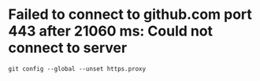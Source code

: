 # Failed to connect to github.com port 443 after 21060 ms: Could not connect to server
```git config --global --unset https.proxy```
